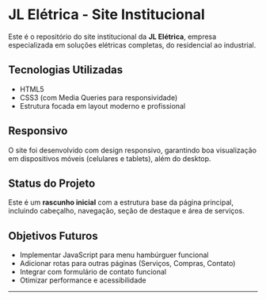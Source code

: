 # JL Elétrica - Site Institucional

Este é o repositório do site institucional da **JL Elétrica**, empresa especializada em soluções elétricas completas, do residencial ao industrial.

##  Tecnologias Utilizadas
- HTML5
- CSS3 (com Media Queries para responsividade)
- Estrutura focada em layout moderno e profissional

##  Responsivo
O site foi desenvolvido com design responsivo, garantindo boa visualização em dispositivos móveis (celulares e tablets), além do desktop.

##  Status do Projeto
Este é um **rascunho inicial** com a estrutura base da página principal, incluindo cabeçalho, navegação, seção de destaque e área de serviços.

##  Objetivos Futuros
- Implementar JavaScript para menu hambúrguer funcional
- Adicionar rotas para outras páginas (Serviços, Compras, Contato)
- Integrar com formulário de contato funcional
- Otimizar performance e acessibilidade

---

